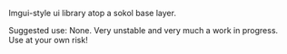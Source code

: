 Imgui-style ui library atop a sokol base layer.

Suggested use: None. Very unstable and very much a work in progress. Use at your own risk!
